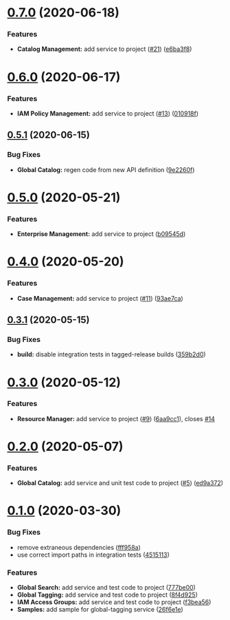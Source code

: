 # [0.7.0](https://github.com/IBM/platform-services-go-sdk/compare/v0.6.0...v0.7.0) (2020-06-18)


### Features

* **Catalog Management:** add service to project ([#21](https://github.com/IBM/platform-services-go-sdk/issues/21)) ([e6ba3f8](https://github.com/IBM/platform-services-go-sdk/commit/e6ba3f863c7774efcf170e164f96dbf673e6b3ac))

# [0.6.0](https://github.com/IBM/platform-services-go-sdk/compare/v0.5.1...v0.6.0) (2020-06-17)


### Features

* **IAM Policy Management:** add service to project ([#13](https://github.com/IBM/platform-services-go-sdk/issues/13)) ([010918f](https://github.com/IBM/platform-services-go-sdk/commit/010918fcff6d4b0ee7ea308ad6829f2a8713997a))

## [0.5.1](https://github.com/IBM/platform-services-go-sdk/compare/v0.5.0...v0.5.1) (2020-06-15)


### Bug Fixes

* **Global Catalog:** regen code from new API definition ([9e2260f](https://github.com/IBM/platform-services-go-sdk/commit/9e2260f9cc4a940c1fd4e640e9ee500afe2bafcc))

# [0.5.0](https://github.com/IBM/platform-services-go-sdk/compare/v0.4.0...v0.5.0) (2020-05-21)


### Features

* **Enterprise Management:** add service to project ([b09545d](https://github.com/IBM/platform-services-go-sdk/commit/b09545d0b4ffbbbecb06d70feef06145d92732f2))

# [0.4.0](https://github.com/IBM/platform-services-go-sdk/compare/v0.3.1...v0.4.0) (2020-05-20)


### Features

* **Case Management:** add service to project ([#11](https://github.com/IBM/platform-services-go-sdk/issues/11)) ([93ae7ca](https://github.com/IBM/platform-services-go-sdk/commit/93ae7ca125b112b3cc3de827bff7ea60f5250b64))

## [0.3.1](https://github.com/IBM/platform-services-go-sdk/compare/v0.3.0...v0.3.1) (2020-05-15)


### Bug Fixes

* **build:** disable integration tests in tagged-release builds ([359b2d0](https://github.com/IBM/platform-services-go-sdk/commit/359b2d0b2931ae2966bc375d86be2938d444edfd))

# [0.3.0](https://github.com/IBM/platform-services-go-sdk/compare/v0.2.0...v0.3.0) (2020-05-12)


### Features

* **Resource Manager:** add service to project ([#9](https://github.com/IBM/platform-services-go-sdk/issues/9)) ([6aa9cc1](https://github.com/IBM/platform-services-go-sdk/commit/6aa9cc10e6e2565118e8cefcb0c78ceef3c7422e)), closes [#14](https://github.com/IBM/platform-services-go-sdk/issues/14)

# [0.2.0](https://github.com/IBM/platform-services-go-sdk/compare/v0.1.0...v0.2.0) (2020-05-07)


### Features

* **Global Catalog:** add service and unit test code to project ([#5](https://github.com/IBM/platform-services-go-sdk/issues/5)) ([ed9a372](https://github.com/IBM/platform-services-go-sdk/commit/ed9a3722b984ea64eec6a34a8bd881f803cf346b))

# [0.1.0](https://github.com/IBM/platform-services-go-sdk/compare/v0.0.0...v0.1.0) (2020-03-30)


### Bug Fixes

* remove extraneous dependencies ([fff958a](https://github.com/IBM/platform-services-go-sdk/commit/fff958a684f5b2f60c2f9cccd351469b90cf7220))
* use correct import paths in integration tests ([4515113](https://github.com/IBM/platform-services-go-sdk/commit/451511352b3a05f3b5038245962b8a1a3c89fcfb))


### Features

* **Global Search:** add service and test code to project ([777be00](https://github.com/IBM/platform-services-go-sdk/commit/777be0099b8bf775e7e8b37d940f1ef08d7d46f4))
* **Global Tagging:** add service and test code to project ([8f4d925](https://github.com/IBM/platform-services-go-sdk/commit/8f4d92535abf88f682408f49e1d55a96137ff1b8))
* **IAM Access Groups:** add service and test code to project ([f3bea56](https://github.com/IBM/platform-services-go-sdk/commit/f3bea5624a4bec05a4ee72aa455d0080a8b77c73))
* **Samples:** add sample for global-tagging service ([26f6e1e](https://github.com/IBM/platform-services-go-sdk/commit/26f6e1e881999aeb1e4db4c8a51861b4e9800bf7))
